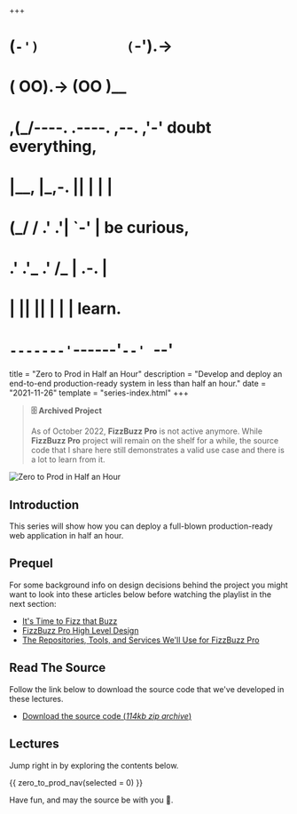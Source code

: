 +++
#   (`-')           (`-').->
#   ( OO).->        (OO )__
# ,(_/----. .----. ,--. ,'-' doubt everything,
# |__,    |\_,-.  ||  | |  |
#  (_/   /    .' .'|  `-'  | be curious,
#  .'  .'_  .'  /_ |  .-.  |
# |       ||      ||  | |  | learn.
# `-------'`------'`--' `--'

title = "Zero to Prod in Half an Hour"
description = "Develop and deploy an end-to-end production-ready system in less than half an hour."
date = "2021-11-26"
template = "series-index.html"
+++

> **🗄 Archived Project**
>
> As of October 2022, **FizzBuzz Pro** is not active anymore.
> While **FizzBuzz Pro** project will remain on the shelf for a while, 
> the source code that I share here still demonstrates a valid use case
> and there is a lot to learn from it.

![Zero to Prod in Half an Hour](/images/size/w1200/2024/03/datas.png)

## Introduction

This series will show how you can 
deploy a full-blown production-ready web 
application in half an hour. 

Prequel
-------

For some background info on design decisions behind the project you might want to look into these articles below before watching the playlist in the next section:

*   [It's Time to Fizz that Buzz](https://www.zerotohero.dev/fizz-that-buzz/)
*   [FizzBuzz Pro High Level Design](https://www.zerotohero.dev/fizz-that-buzz/)
*   [The Repositories, Tools, and Services We'll Use for FizzBuzz Pro](https://www.zerotohero.dev/here-are-the-repositories-tools-and-services-well-use-for-fizzbuzz-pro/)


Read The Source
---------------

Follow the link below to download the source code that we've developed in these lectures.

* [Download the source code (_114kb zip archive_)](https://assets.zerotohero.dev/zero-to-prod-in-30/zero-to-prod-in-30-src.zip)


## Lectures

Jump right in by exploring the contents below.

{{ zero_to_prod_nav(selected = 0) }}

Have fun, and may the source be with you 🦄.